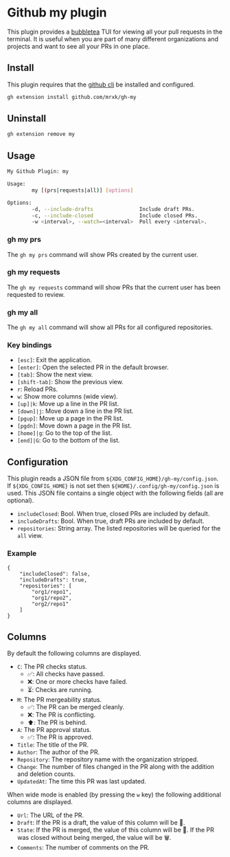 # Github my plugin

This plugin provides a [bubbletea](https://github.com/charmbracelet/bubbletea)
TUI for viewing all your pull requests in the terminal. It is useful when you
are part of many different organizations and projects and want to see all your
PRs in one place.

## Install

This plugin requires that the [github cli](https://cli.github.com/) be installed
and configured.

```bash
gh extension install github.com/mrxk/gh-my
```

## Uninstall

```bash
gh extension remove my
```

## Usage

```bash
My Github Plugin: my

Usage:
        my [(prs|requests|all)] [options]

Options:
        -d, --include-drafts               Include draft PRs.
        -c, --include-closed               Include closed PRs.
        -w <interval>, --watch=<interval>  Poll every <interval>.
```

### gh my prs

The `gh my prs` command will show PRs created by the current user.

### gh my requests

The `gh my requests` command will show PRs that the current user has been
requested to review.

### gh my all

The `gh my all` command will show all PRs for all configured repositories.

### Key bindings

* `[esc]`: Exit the application.
* `[enter]`: Open the selected PR in the default browser.
* `[tab]`: Show the next view.
* `[shift-tab]`: Show the previous view.
* `r`: Reload PRs.
* `w`: Show more columns (wide view).
* `[up]|k`: Move up a line in the PR list.
* `[down]|j`: Move down a line in the PR list.
* `[pgup]`: Move up a page in the PR list.
* `[pgdn]`: Move down a page in the PR list.
* `[home]|g`: Go to the top of the list.
* `[end]|G`: Go to the bottom of the list.

## Configuration

This plugin reads a JSON file from `${XDG_CONFIG_HOME}/gh-my/config.json`. If
`${XDG_CONFIG_HOME}` is not set then `${HOME}/.config/gh-my/config.json` is
used. This JSON file contains a single object with the following fields (all are
optional).

* `includeClosed`: Bool. When true, closed PRs are included by default.
* `includeDrafts`: Bool. When true, draft PRs are included by default.
* `repositories`: String array. The listed repositories will be queried for the
  `all` view.

### Example

```
{
    "includeClosed": false,
    "includeDrafts": true,
    "repositories": [
        "org1/repo1",
        "org1/repo2",
        "org2/repo1"
    ]
}
```

## Columns

By default the following columns are displayed.

* `C`: The PR checks status.
  * ✅: All checks have passed.
  * ❌: One or more checks have failed.
  * ⏳: Checks are running.
* `M`: The PR mergeability status.
  * ✅: The PR can be merged cleanly.
  * ❌: The PR is conflicting.
  * ⬆️: The PR is behind.
* `A`: The PR approval status.
  * ✅: The PR is approved.
* `Title`: The title of the PR.
* `Author`: The author of the PR.
* `Repository`: The repository name with the organization stripped.
* `Change`: The number of files changed in the PR along with the addition and
  deletion counts.
* `UpdatedAt`: The time this PR was last updated.

When wide mode is enabled (by pressing the `w` key) the following additional
columns are displayed.

* `Url`: The URL of the PR.
* `Draft`: If the PR is a draft, the value of this column will be 📝.
* `State`: If the PR is merged, the value of this column will be 🚀. If the PR
  was closed without being merged, the value will be 🗑.
* `Comments`: The number of comments on the PR.
